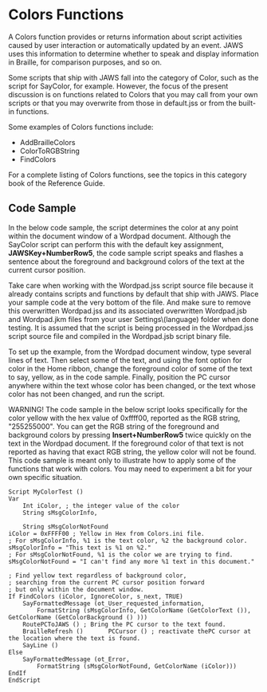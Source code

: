 # Colors Functions

A Colors function provides or returns information about script
activities caused by user interaction or automatically updated by an
event. JAWS uses this information to determine whether to speak and
display information in Braille, for comparison purposes, and so on.

Some scripts that ship with JAWS fall into the category of Color, such
as the script for SayColor, for example. However, the focus of the
present discussion is on functions related to Colors that you may call
from your own scripts or that you may overwrite from those in
default.jss or from the built-in functions.

Some examples of Colors functions include:

- AddBrailleColors
- ColorToRGBString
- FindColors

For a complete listing of Colors functions, see the topics in this
category book of the Reference Guide.

## Code Sample

In the below code sample, the script determines the color at any point
within the document window of a Wordpad document. Although the SayColor
script can perform this with the default key assignment,
**JAWSKey+NumberRow5**, the code sample script speaks and flashes a
sentence about the foreground and background colors of the text at the
current cursor position.

Take care when working with the Wordpad.jss script source file because
it already contains scripts and functions by default that ship with
JAWS. Place your sample code at the very bottom of the file. And make
sure to remove this overwritten Wordpad.jss and its associated
overwritten Wordpad.jsb and Wordpad.jkm files from your user
Settings\\(language) folder when done testing. It is assumed that the
script is being processed in the Wordpad.jss script source file and
compiled in the Wordpad.jsb script binary file.

To set up the example, from the Wordpad document window, type several
lines of text. Then select some of the text, and using the font option
for color in the Home ribbon, change the foreground color of some of the
text to say, yellow, as in the code sample. Finally, position the PC
cursor anywhere within the text whose color has been changed, or the
text whose color has not been changed, and run the script.

WARNING! The code sample in the below script looks specifically for the
color yellow with the hex value of 0xffff00, reported as the RGB string,
\"255255000\". You can get the RGB string of the foreground and
background colors by pressing **Insert+NumberRow5** twice quickly on the
text in the Wordpad document. If the foreground color of that text is
not reported as having that exact RGB string, the yellow color will not
be found. This code sample is meant only to illustrate how to apply some
of the functions that work with colors. You may need to experiment a bit
for your own specific situation.

    Script MyColorTest ()
    Var
        Int iColor, ; the integer value of the color
        String sMsgColorInfo,

        String sMsgColorNotFound
    iColor = 0xFFFF00 ; Yellow in Hex from Colors.ini file.
    ; For sMsgColorInfo, %1 is the text color, %2 the background color.
    sMsgColorInfo = "This text is %1 on %2."
    ; For sMsgColorNotFound, %1 is the color we are trying to find.
    sMsgColorNotFound = "I can't find any more %1 text in this document."

    ; Find yellow text regardless of background color,
    ; searching from the current PC cursor position forward
    ; but only within the document window.
    If FindColors (iColor, IgnoreColor, s_next, TRUE)
        SayFormattedMessage (ot_User_requested_information,
            FormatString (sMsgColorInfo, GetColorName (GetColorText ()), GetColorName (GetColorBackground () )))
        RoutePCToJAWS () ; Bring the PC cursor to the text found.
        BrailleRefresh ()       PCCursor () ; reactivate thePC cursor at the location where the text is found.
        SayLine ()
    Else
        SayFormattedMessage (ot_Error,
            FormatString (sMsgColorNotFound, GetColorName (iColor)))
    EndIf
    EndScript

